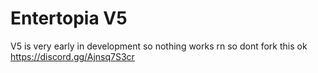 # Entertopia V5
V5 is very early in development so nothing works rn so dont fork this ok
https://discord.gg/Ajnsq7S3cr

